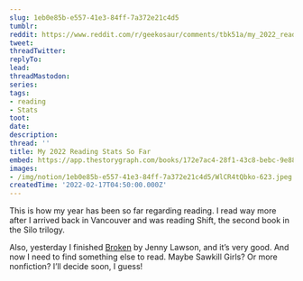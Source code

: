 ```yaml
---
slug: 1eb0e85b-e557-41e3-84ff-7a372e21c4d5
tumblr:
reddit: https://www.reddit.com/r/geekosaur/comments/tbk51a/my_2022_reading_stats_so_far/
tweet:
threadTwitter:
replyTo:
lead:
threadMastodon:
series:
tags:
- reading
- Stats
toot:
date:
description:
thread: ''
title: My 2022 Reading Stats So Far
embed: https://app.thestorygraph.com/books/172e7ac4-28f1-43c8-bebc-9e88b04a8eac
images:
- /img/notion/1eb0e85b-e557-41e3-84ff-7a372e21c4d5/WlCR4tQbko-623.jpeg
createdTime: '2022-02-17T04:50:00.000Z'
---
```


This is how my year has been so far regarding reading. I read way more after I arrived back in Vancouver and was reading Shift, the second book in the Silo trilogy.

Also, yesterday I finished [Broken](https://www.goodreads.com/book/show/54305363-broken) by Jenny Lawson, and it’s very good. And now I need to find something else to read. Maybe Sawkill Girls? Or more nonfiction? I’ll decide soon, I guess!